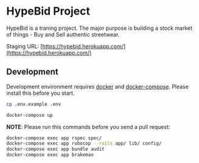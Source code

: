 # HypeBid Project

HypeBid is a traning project. The major purpose is building a stock market of things - Buy and Sell authentic streetwear.

Staging URL: [https://hypebid.herokuapp.com/](https://hypebid.herokuapp.com/)

## Development

Development environment requires [docker](https://www.docker.com/) and [docker-compose](https://docs.docker.com/compose/). Please install this before you start.

```bash
cp .env.example .env

docker-compose up
```

**NOTE**: Please run this commands before you send a pull request:

```bash
docker-compose exec app rspec spec/
docker-compose exec app rubocop --rails app/ lib/ config/
docker-compose exec app bundle audit
docker-compose exec app brakeman
```
